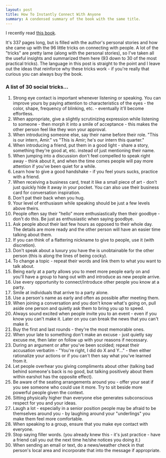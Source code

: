 ```yaml
---
layout: post
title: How To Instantly Connect With Anyone
summary: A condensed summary of the book with the same title.
---
```


I recently read [this book](http://www.amazon.com/How-Instantly-Connect-Anyone-Relationships/dp/0071545859/ref=sr_1_1?ie=UTF8&qid=1422245324&sr=8-1&keywords=how+to+instantly+connect+with+anyone).

It's 337 pages long, but is filled with the author's personal stories and how she came up with the 96 little tricks on connecting with people. A lot of the "tricks" are pretty lame (along with the personal stories), so I've taken all the useful insights and summarized them here (93 down to 30 of the most practical tricks). The language in this post is straight to the point and I leave out the ideas that reinforce why these tricks work - if you're really that curious you can always buy the book.

### A list of 30 social tricks...

1. Strong eye contact is important whenever listening or speaking. You can improve yours by paying attention to characteristics of the eyes - the color, shape, frequency of blinking, etc. - eventually it'll become effortless.
2. When appropriate, give a slightly scrutinizing expression while listening to someone - then morph it into a smile of acceptance - this makes the other person feel like they won your approval.
3. When introducing someone else, say their name before their role. "This is our intern, Amir." vs "This is Amir; he's our intern this quarter."
4. When introducing a friend, put them in a good light - share a story, something they're good at, etc. instead of just mentioning their name.
5. When jumping into a discussion don't feel compelled to speak right away - think about it, and when the time comes people will pay more attention if you've been quiet for a while.
6. Learn how to give a good handshake - if you feel yours sucks, practice with a friend.
7. When receiving a business card, treat it like a small piece of art - don't just quickly hide it away in your pocket. You can also use their business card for conversation inspiration.
8. Don't pat their back when you hug. 
9. Your level of enthusiasm while speaking should be just a few levels above theirs. 
10. People often say their "hello" more enthusiastically then their goodbye - don't do this. Be just as enthusiastic when saying goodbye.
11. Ask people about their last few hours as opposed to their whole day. The details are more ready and the other person will have an easier time talking about them.
12. If you can think of a flattering nickname to give to people, use it (with discretion).
13. Don't speak about a luxury you have the is unobtainable for the other person (this is along the lines of being cocky).
14. To change a topic - repeat their words and link them to what you want to talk about.
15. Being early at a party allows you to meet more people early on and you'll have a group to hang out with and introduce as new people arrive.
16. Use every opportunity to connect/introduce other people you know at a party.
17. Smile at individuals that arrive to a party alone.
18. Use a person's name as early and often as possible after meeting them.
19. When joining a conversation and you don't know what's going on, pull aside one person and quietly ask them to bring you up to speed.
20. Always sound excited when people invite you to an event - even if you know you can't make it. Later on you can break the news that you can't make it.
21. Buy the first and last rounds - they're the most memorable ones.
22. When your late to something don't make an excuse - just quietly say excuse me, then later on follow up with your reasons if necessary. 
23. During an argument or after you've been scolded; repeat their accusation verbatim - "You're right, I did do X and Y..." - then either rationalize your actions or if you can't then say what you've learned from it.
24. Let people overhear you giving compliments about other (talking bad behind someone's back is no good, but talking positively about them within earshot has the opposite effect).
25. Be aware of the seating arrangements around you - offer your seat if you see someone who could use it more. Try to sit beside more powerful people given the context. 
26. Sitting physically higher than everyone else generates subconscious respect for you and your ideas.
27. Laugh a lot - especially in a senior position people may be afraid to be themselves around you - by laughing around your "underlings" you make them feel more comfortable. 
28. When speaking to a group, ensure that you make eye contact with everyone.
29. Stop saying filler words. (you already knew this - it's just practice - have a friend call you out the next time he/she notices you doing it.)
30. When sending an email or text, do a news/weather check in that person's local area and incorporate that into the message if appropriate. 

